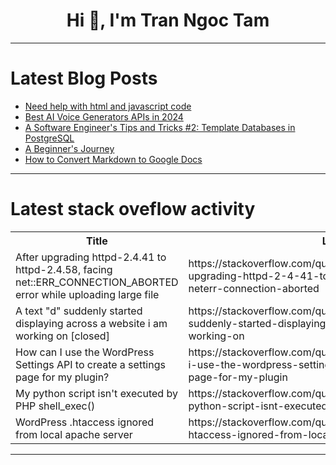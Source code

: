 <h1 align="center">Hi 👋, I'm Tran Ngoc Tam</h1>

---

# Latest Blog Posts 
<!-- BLOG-POST-LIST:START -->
- [Need help with html and javascript code](https://dev.to/premcbc23/need-help-with-html-and-javascript-code-4ncd)
- [Best AI Voice Generators APIs in 2024](https://dev.to/edenai/best-ai-voice-generators-apis-in-2024-516d)
- [A Software Engineer&#39;s Tips and Tricks #2: Template Databases in PostgreSQL](https://dev.to/koyeb/a-software-engineers-tips-and-tricks-2-template-databases-in-postgresql-5hm5)
- [A Beginner&#39;s Journey](https://dev.to/irenemwova/a-beginners-journey-32cb)
- [How to Convert Markdown to Google Docs](https://dev.to/vikramaruchamy/how-to-convert-markdown-to-google-docs-37f)
<!-- BLOG-POST-LIST:END -->

---

# Latest stack oveflow activity
<table>
  <tr><th>Title</th><th>Link</th></tr>
  <!-- STACKOVERFLOW:START --><tr><td>After upgrading httpd-2.4.41 to httpd-2.4.58, facing net::ERR_CONNECTION_ABORTED error while uploading large file</td><td>https://stackoverflow.com/questions/78407779/after-upgrading-httpd-2-4-41-to-httpd-2-4-58-facing-neterr-connection-aborted</td></tr><tr><td>A text &quot;d&quot; suddenly started displaying across a website i am working on [closed]</td><td>https://stackoverflow.com/questions/78407597/a-text-d-suddenly-started-displaying-across-a-website-i-am-working-on</td></tr><tr><td>How can I use the WordPress Settings API to create a settings page for my plugin?</td><td>https://stackoverflow.com/questions/78407486/how-can-i-use-the-wordpress-settings-api-to-create-a-settings-page-for-my-plugin</td></tr><tr><td>My python script isn&#39;t executed by PHP shell_exec&lpar;&rpar;</td><td>https://stackoverflow.com/questions/78407323/my-python-script-isnt-executed-by-php-shell-exec</td></tr><tr><td>WordPress .htaccess ignored from local apache server</td><td>https://stackoverflow.com/questions/78407257/wordpress-htaccess-ignored-from-local-apache-server</td></tr><!-- STACKOVERFLOW:END -->
</table>

---



